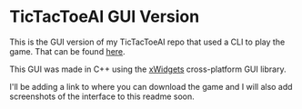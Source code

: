 # TicTacToeAI GUI Version

This is the GUI version of my TicTacToeAI repo that used a CLI to play the game. That can be found [here](https://github.com/RyanB1/TicTacToeAI).

This GUI was made in C++ using the [xWidgets](https://www.wxwidgets.org/) cross-platform GUI library.

I'll be adding a link to where you can download the game and I will also add screenshots of the interface to this readme soon.
